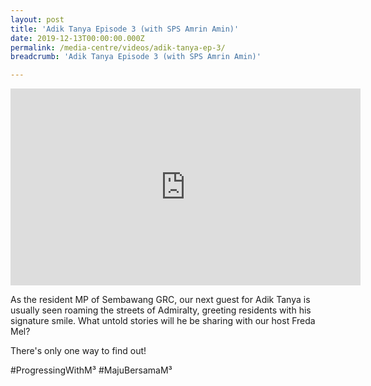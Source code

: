 ```yaml
---
layout: post
title: 'Adik Tanya Episode 3 (with SPS Amrin Amin)'
date: 2019-12-13T00:00:00.000Z
permalink: /media-centre/videos/adik-tanya-ep-3/
breadcrumb: 'Adik Tanya Episode 3 (with SPS Amrin Amin)'

---
```



<div class="bp-youtube">
<iframe width="560" height="315" src="https://www.youtube.com/embed/kXtW9gN9SK0" frameborder="0" allow="accelerometer; autoplay; encrypted-media; gyroscope; picture-in-picture" allowfullscreen></iframe>

</div>

As the resident MP of Sembawang GRC, our next guest for Adik Tanya is usually seen roaming the streets of Admiralty, greeting residents with his signature smile. What untold stories will he be sharing with our host Freda Mel?

There's only one way to find out!

#ProgressingWithM³ #MajuBersamaM³
